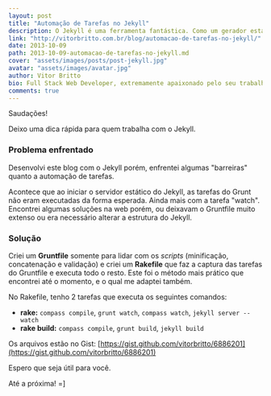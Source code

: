```yaml
---
layout: post
title: "Automação de Tarefas no Jekyll"
description: O Jekyll é uma ferramenta fantástica. Como um gerador estático, ele possibilita a criação de um projeto web de forma ágil e bem prática. Porém, nem tudo pode sair como o planejado. É nessas horas que devemos utilizar as soluções mais acessíveis, adequadas e pertinentes para o projeto. Confira a minha dica sobre a automação de tarefas com Jekyll, neste artigo.
link: "http://vitorbritto.com.br/blog/automacao-de-tarefas-no-jekyll/"
date: 2013-10-09
path: 2013-10-09-automacao-de-tarefas-no-jekyll.md
cover: "assets/images/posts/post-jekyll.jpg"
avatar: "assets/images/avatar.jpg"
author: Vitor Britto
bio: Full Stack Web Developer, extremamente apaixonado pelo seu trabalho (e Unix). Descobriu o mundo dos códigos há quase duas decádas e mantém a mesma paixão desde o primeiro dia dessa descoberta. Trabalha como freelancer full time há quase 4 anos desenvolvendo projetos voltados para a web. Também direciona boa parte do seu tempo para pesquisas, desenvolvimento de projetos open-source e escrever os artigos aqui publicados.
comments: true
---
```


Saudações!

Deixo uma dica rápida para quem trabalha com o Jekyll.

### Problema enfrentado
Desenvolvi este blog com o Jekyll porém, enfrentei algumas "barreiras" quanto a automação de tarefas.

Acontece que ao iniciar o servidor estático do Jekyll, as tarefas do Grunt não eram executadas da forma esperada. Ainda mais com a tarefa "watch". Encontrei algumas soluções na web porém, ou deixavam o Gruntfile muito extenso ou era necessário alterar a estrutura do Jekyll.

### Solução
Criei um **Gruntfile** somente para lidar com os *scripts* (minificação, concatenação e validação) e criei um **Rakefile** que faz a captura das tarefas do Gruntfile e executa todo o resto. Este foi o método mais prático que encontrei até o momento, e o qual me adaptei também.

No Rakefile, tenho 2 tarefas que executa os seguintes comandos:

* **rake:** `compass compile`, `grunt watch`, `compass watch`, `jekyll server --watch`
* **rake build:** `compass compile`, `grunt build`, `jekyll build`

Os arquivos estão no Gist: [https://gist.github.com/vitorbritto/6886201](https://gist.github.com/vitorbritto/6886201)

Espero que seja útil para você.

Até a próxima! =]
